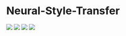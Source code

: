 # Neural-Style-Transfer

![](https://i.imgur.com/Y56OC80.png)
![](https://i.imgur.com/QQB3c34.jpg)
![](https://i.imgur.com/C8jqqpe.jpg)
![](https://i.imgur.com/15anmNa.jpg)